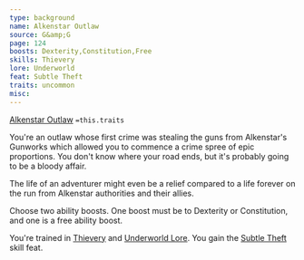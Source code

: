 ```yaml
---
type: background
name: Alkenstar Outlaw 
source: G&amp;G
page: 124
boosts: Dexterity,Constitution,Free
skills: Thievery
lore: Underworld
feat: Subtle Theft
traits: uncommon
misc: 
---
```


[Alkenstar Outlaw](###%20Alkenstar%20Outlaw)
`=this.traits`


You're an outlaw whose first crime was stealing the guns from Alkenstar's Gunworks which allowed you to commence a crime spree of epic proportions. You don't know where your road ends, but it's probably going to be a bloody affair.

The life of an adventurer might even be a relief compared to a life forever on the run from Alkenstar authorities and their allies.

Choose two ability boosts. One boost must be to Dexterity or Constitution, and one is a free ability boost.

You're trained in [Thievery](Thievery) and [Underworld Lore](Underworld%20Lore). You gain the [Subtle Theft](Subtle%20Theft) skill feat.


